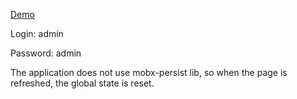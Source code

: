 [Demo](https://test-app-lerna.surge.sh/)

  Login: admin

  Password: admin
 
The application does not use mobx-persist lib, so when the page is refreshed, the global state is reset.
